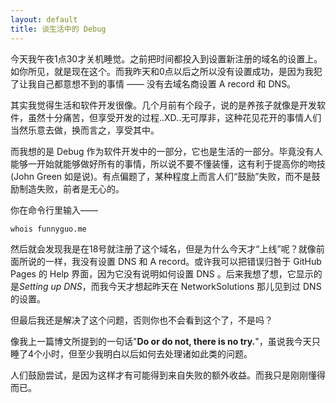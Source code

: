 ```yaml
---
layout: default
title: 谈生活中的 Debug
---
```


今天我午夜1点30才关机睡觉。之前把时间都投入到设置新注册的域名的设置上。如你所见，就是现在这个。而我昨天和0点以后之所以没有设置成功，是因为我犯了让我自己都意想不到的事情 —— 没有去域名商设置 A record 和 DNS。

其实我觉得生活和软件开发很像。几个月前有个段子，说的是养孩子就像是开发软件，虽然十分痛苦，但享受开发的过程..XD..无可厚非，这种花见花开的事情人们当然乐意去做，换而言之，享受其中。

而我想的是 Debug 作为软件开发中的一部分，它也是生活的一部分。毕竟没有人能够一开始就能够做好所有的事情，所以说不要不懂装懂，这有利于提高你的吻技(John Green 如是说)。有点偏题了，某种程度上而言人们“鼓励”失败，而不是鼓励制造失败，前者是无心的。

你在命令行里输入——

    whois funnyguo.me

然后就会发现我是在18号就注册了这个域名，但是为什么今天才“上线”呢？就像前面所说的一样，我没有设置 DNS 和 A record。或许我可以把错误归咎于 GitHub Pages 的 Help 界面，因为它没有说明如何设置 DNS 。后来我想了想，它显示的是*Setting up DNS*，而我今天才想起昨天在 NetworkSolutions 那儿见到过 DNS 的设置。

但最后我还是解决了这个问题，否则你也不会看到这个了，不是吗？

像我上一篇博文所提到的一句话"**Do or do not, there is no try.**"，虽说我今天只睡了4个小时，但至少我明白以后如何去处理诸如此类的问题。

人们鼓励尝试，是因为这样才有可能得到来自失败的额外收益。而我只是刚刚懂得而已。